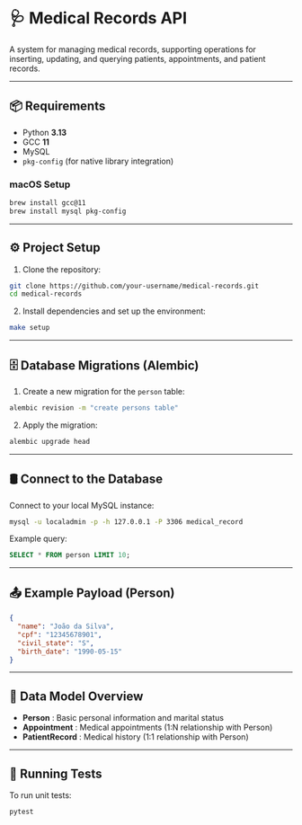 # 🩺 Medical Records API

A system for managing medical records, supporting operations for inserting, updating, and querying patients, appointments, and patient records.

---

## 📦 Requirements

- Python **3.13**
- GCC **11**
- MySQL
- `pkg-config` (for native library integration)

### macOS Setup

```bash
brew install gcc@11
brew install mysql pkg-config
```

---

## ⚙️ Project Setup

1. Clone the repository:

```bash
git clone https://github.com/your-username/medical-records.git
cd medical-records
```

2. Install dependencies and set up the environment:

```bash
make setup
```

---

## 🗄️ Database Migrations (Alembic)

1. Create a new migration for the `person` table:

```bash
alembic revision -m "create persons table"
```

2. Apply the migration:

```bash
alembic upgrade head
```

---

## 🛢️ Connect to the Database

Connect to your local MySQL instance:

```bash
mysql -u localadmin -p -h 127.0.0.1 -P 3306 medical_record
```

Example query:

```sql
SELECT * FROM person LIMIT 10;
```

---

## 📤 Example Payload (Person)

```json
{
  "name": "João da Silva",
  "cpf": "12345678901",
  "civil_state": "S",
  "birth_date": "1990-05-15"
}
```

---

## 🧠 Data Model Overview

- **Person** : Basic personal information and marital status
- **Appointment** : Medical appointments (1:N relationship with Person)
- **PatientRecord** : Medical history (1:1 relationship with Person)

---

## 🧪 Running Tests

To run unit tests:

```bash
pytest
```
